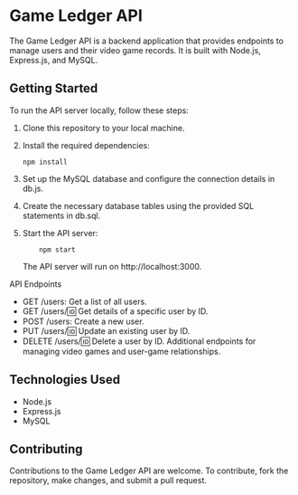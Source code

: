 # Game Ledger API

The Game Ledger API is a backend application that provides endpoints to manage users and their video game records. It is built with Node.js, Express.js, and MySQL.

## Getting Started

To run the API server locally, follow these steps:

1.  Clone this repository to your local machine.

2.  Install the required dependencies:

        npm install

3.  Set up the MySQL database and configure the connection details in db.js.

4.  Create the necessary database tables using the provided SQL statements in db.sql.

5.  Start the API server:

            npm start

    The API server will run on http://localhost:3000.

API Endpoints

- GET /users: Get a list of all users.
- GET /users/:id: Get details of a specific user by ID.
- POST /users: Create a new user.
- PUT /users/:id: Update an existing user by ID.
- DELETE /users/:id: Delete a user by ID.
  Additional endpoints for managing video games and user-game relationships.

## Technologies Used

- Node.js
- Express.js
- MySQL

## Contributing

Contributions to the Game Ledger API are welcome. To contribute, fork the repository, make changes, and submit a pull request.
